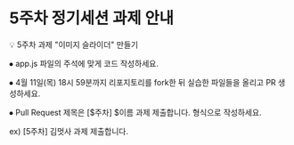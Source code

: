 # 5주차 정기세션 과제 안내

💡 5주차 과제 "이미지 슬라이더" 만들기

⦁ app.js 파일의 주석에 맞게 코드 작성하세요.

⦁ 4월 11일(목) 18시 59분까지 리포지토리를 fork한 뒤 실습한 파일들을 올리고 PR 생성하세요.

⦁ Pull Request 제목은 [$주차] $이름 과제 제출합니다. 형식으로 작성하세요.

ex) [5주차] 김멋사 과제 제출합니다.
